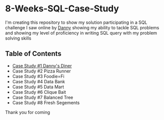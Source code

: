 # 8-Weeks-SQL-Case-Study
I'm creating this repository to show my solution participating in a SQL challenge I saw online by [Danny]([url](https://8weeksqlchallenge.com/getting-started/)) showing my ability to tackle SQL problems and showing my level of proficiency in writing SQL query with my problem solving skills
## Table of Contents
- [Case Study #1 Danny's Diner](https://github.com/Latsan/8-Weekls-SQL-Case-Study/blob/main/Case%20Study%201%20Dannys%20Dinner/README.md)
- Case Study #2 Pizza Runner
- Case Study #3 Foodie=Fi
- Case Study #4 Data Bank
- Case Study #5 Data Mart
- Case Study #6 Clique Bait
- Case Study #7 Balanced Tree
- Case Study #8 Fresh Segements

Thank you for coming
